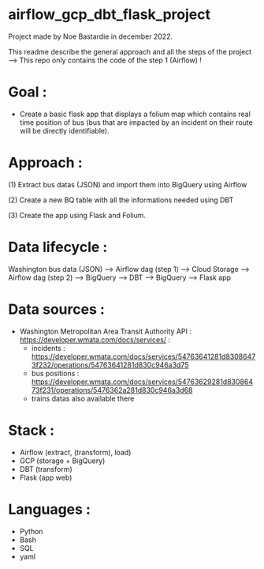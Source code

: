 # airflow_gcp_dbt_flask_project
Project made by Noe Bastardie in december 2022.

This readme describe the general approach and all the steps of the project --> This repo only contains the code of the step 1 (Airflow) !


# Goal :
- Create a basic flask app that displays a folium map which contains real time position of bus (bus that are impacted by an incident on their route will be directly identifiable).

# Approach :


(1) Extract bus datas (JSON) and import them into BigQuery using Airflow 

(2) Create a new BQ table with all the informations needed using DBT

(3) Create the app using Flask and Folium.


# Data lifecycle :


Washington bus data (JSON) --> Airflow dag (step 1) --> Cloud Storage --> Airflow dag (step 2) --> BigQuery --> DBT --> BigQuery --> Flask app

# Data sources :
- Washington Metropolitan Area Transit Authority API : https://developer.wmata.com/docs/services/ :
  - incidents : https://developer.wmata.com/docs/services/54763641281d83086473f232/operations/54763641281d830c946a3d75
  - bus positions : https://developer.wmata.com/docs/services/54763629281d83086473f231/operations/5476362a281d830c946a3d68
  - trains datas also available there

# Stack :
- Airflow (extract, (transform), load)
- GCP (storage + BigQuery) 
- DBT (transform)
- Flask (app web)

# Languages :
- Python
- Bash
- SQL
- yaml
